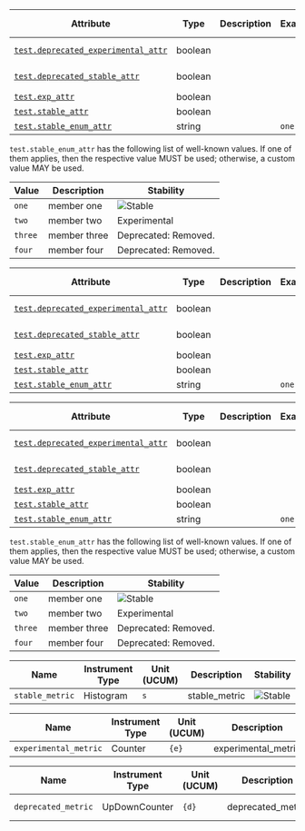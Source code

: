 <!-- semconv test -->
| Attribute  | Type | Description  | Examples  | [Requirement Level](https://opentelemetry.io/docs/specs/semconv/general/attribute-requirement-level/) | Stability |
|---|---|---|---|---|---|
| [`test.deprecated_experimental_attr`](stable_badges_expected.md) | boolean |  |  | `Required` | Deprecated: Removed. |
| [`test.deprecated_stable_attr`](stable_badges_expected.md) | boolean |  |  | `Required` | Deprecated: Removed. |
| [`test.exp_attr`](stable_badges_expected.md) | boolean |  |  | `Required` | Experimental |
| [`test.stable_attr`](stable_badges_expected.md) | boolean |  |  | `Required` | ![Stable](https://img.shields.io/badge/-stable-lightgreen) |
| [`test.stable_enum_attr`](stable_badges_expected.md) | string |  | `one` | `Recommended` | ![Stable](https://img.shields.io/badge/-stable-lightgreen) |

`test.stable_enum_attr` has the following list of well-known values. If one of them applies, then the respective value MUST be used; otherwise, a custom value MAY be used.

| Value  | Description | Stability |
|---|---|---|
| `one` | member one | ![Stable](https://img.shields.io/badge/-stable-lightgreen) |
| `two` | member two | Experimental |
| `three` | member three | Deprecated: Removed. |
| `four` | member four | Deprecated: Removed. |
<!-- endsemconv -->

<!-- semconv ref_test -->
| Attribute  | Type | Description  | Examples  | [Requirement Level](https://opentelemetry.io/docs/specs/semconv/general/attribute-requirement-level/) | Stability |
|---|---|---|---|---|---|
| [`test.deprecated_experimental_attr`](stable_badges_expected.md) | boolean |  |  | `Required` | Deprecated: Removed. |
| [`test.deprecated_stable_attr`](stable_badges_expected.md) | boolean |  |  | `Required` | Deprecated: Removed. |
| [`test.exp_attr`](stable_badges_expected.md) | boolean |  |  | `Required` | Experimental |
| [`test.stable_attr`](stable_badges_expected.md) | boolean |  |  | `Required` | ![Stable](https://img.shields.io/badge/-stable-lightgreen) |
| [`test.stable_enum_attr`](stable_badges_expected.md) | string |  | `one` | `Recommended` | ![Stable](https://img.shields.io/badge/-stable-lightgreen) |
<!-- endsemconv -->

<!-- semconv extends_test(full) -->
| Attribute  | Type | Description  | Examples  | [Requirement Level](https://opentelemetry.io/docs/specs/semconv/general/attribute-requirement-level/) | Stability |
|---|---|---|---|---|---|
| [`test.deprecated_experimental_attr`](stable_badges_expected.md) | boolean |  |  | `Required` | Deprecated: Removed. |
| [`test.deprecated_stable_attr`](stable_badges_expected.md) | boolean |  |  | `Required` | Deprecated: Removed. |
| [`test.exp_attr`](stable_badges_expected.md) | boolean |  |  | `Required` | Experimental |
| [`test.stable_attr`](stable_badges_expected.md) | boolean |  |  | `Required` | ![Stable](https://img.shields.io/badge/-stable-lightgreen) |
| [`test.stable_enum_attr`](stable_badges_expected.md) | string |  | `one` | `Recommended` | ![Stable](https://img.shields.io/badge/-stable-lightgreen) |

`test.stable_enum_attr` has the following list of well-known values. If one of them applies, then the respective value MUST be used; otherwise, a custom value MAY be used.

| Value  | Description | Stability |
|---|---|---|
| `one` | member one | ![Stable](https://img.shields.io/badge/-stable-lightgreen) |
| `two` | member two | Experimental |
| `three` | member three | Deprecated: Removed. |
| `four` | member four | Deprecated: Removed. |
<!-- endsemconv -->

<!-- semconv stable_metric(metric_table) -->
| Name     | Instrument Type | Unit (UCUM) | Description    | Stability |
| -------- | --------------- | ----------- | -------------- | --------- |
| `stable_metric` | Histogram | `s` | stable_metric | ![Stable](https://img.shields.io/badge/-stable-lightgreen) |
<!-- endsemconv -->

<!-- semconv experimental_metric(metric_table) -->
| Name     | Instrument Type | Unit (UCUM) | Description    | Stability |
| -------- | --------------- | ----------- | -------------- | --------- |
| `experimental_metric` | Counter | `{e}` | experimental_metric | Experimental |
<!-- endsemconv -->

<!-- semconv deprecated_metric(metric_table) -->
| Name     | Instrument Type | Unit (UCUM) | Description    | Stability |
| -------- | --------------- | ----------- | -------------- | --------- |
| `deprecated_metric` | UpDownCounter | `{d}` | deprecated_metric | Deprecated: Removed. |
<!-- endsemconv -->